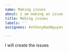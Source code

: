 ```yaml
---
name: Making issues
about: I am making an issue
title: Making issues
labels: ''
assignees: AnthonyHaoNguyen

---
```


I will create the issues

